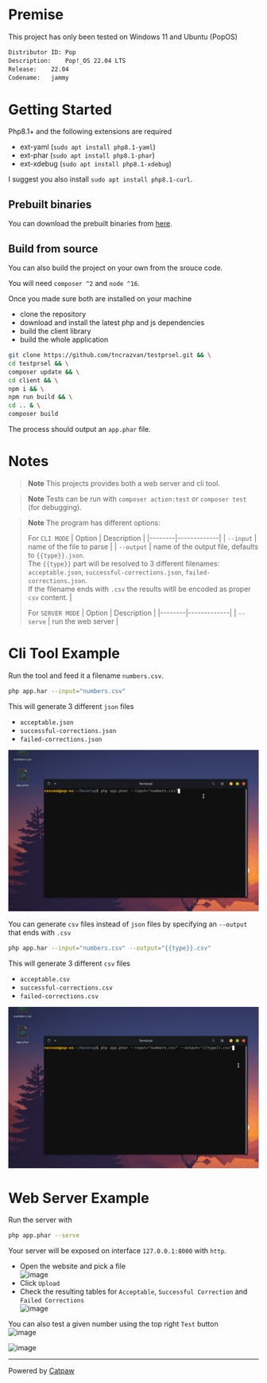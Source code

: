 # Premise

This project has only been tested on Windows 11 and Ubuntu (PopOS)

```sh
Distributor ID:	Pop
Description:	Pop!_OS 22.04 LTS
Release:	22.04
Codename:	jammy
```

# Getting Started

Php8.1+ and the following extensions are required

- ext-yaml (`sudo apt install php8.1-yaml`)
- ext-phar (`sudo apt install php8.1-phar`)
- ext-xdebug (`sudo apt install php8.1-xdebug`)

I suggest you also install `sudo apt install php8.1-curl`.


## Prebuilt binaries

You can download the prebuilt binaries from [here](https://github.com/tncrazvan/testprsel/releases).
## Build from source

You can also build the project on your own from the srouce code.

You will need `composer ^2` and `node ^16`.

Once you made sure both are installed on your machine

- clone the repository
- download and install the latest php and js dependencies
- build the client library
- build the whole application

```sh
git clone https://github.com/tncrazvan/testprsel.git && \
cd testprsel && \
composer update && \
cd client && \
npm i && \
npm run build && \
cd .. & \
composer build
```

The process should output an `app.phar` file.


# Notes 
> **Note** This projects provides both a web server and cli tool.

> **Note** Tests can be run with `composer action:test` or `composer test` (for debugging).

> **Note** The program has different options:<br/>
> >
> For `CLI MODE`
> | Option | Description |
> |--------|-------------|
> | `--input` | name of the file to parse |
> | `--output` | name of the output file, defaults to `{{type}}.json`.<br />The `{{type}}` part will be resolved to 3 different filenames: `acceptable.json`, `successful-corrections.json`, `failed-corrections.json`.<br/>If the filename ends with `.csv` the results witll be encoded as proper `csv` content. |
> 
> For `SERVER MODE`
> | Option | Description |
> |--------|-------------|
> | `--serve` | run the web server |



# Cli Tool Example

Run the tool and feed it a filename `numbers.csv`.
```sh
php app.har --input="numbers.csv"
```

This will generate 3 different `json` files

- `acceptable.json`
- `successful-corrections.json`
- `failed-corrections.json`


![image](./cli0.gif)

You can generate `csv` files instead of `json` files by specifying an `--output` that ends with `.csv`

```sh
php app.har --input="numbers.csv" --output="{{type}}.csv"
```

This will generate 3 different `csv` files

- `acceptable.csv`
- `successful-corrections.csv`
- `failed-corrections.csv`

![image](./cli1.gif)

# Web Server Example

Run the server with 

```sh
php app.phar --serve
```

Your server will be exposed on interface `127.0.0.1:8000` with `http`.

- Open the website and pick a file<br/>
  ![image](https://user-images.githubusercontent.com/6891346/205504699-c1cc3253-afa6-4090-8c28-bdb39df26e0d.png)
- Click `Upload`
- Check the resulting tables for `Acceptable`, `Successful Correction` and `Failed Corrections`<br/>
  ![image](https://user-images.githubusercontent.com/6891346/205504714-680aff6d-32ef-414b-b5c4-c830597a59ce.png)

You can also test a given number using the top right `Test` button<br/>
![image](https://user-images.githubusercontent.com/6891346/205504678-e9d30393-82d5-4bad-a4e0-50a6d3723027.png)


![image](./server.gif)

---

Powered by [Catpaw](https://github.com/tncrazvan/catpaw-core)
